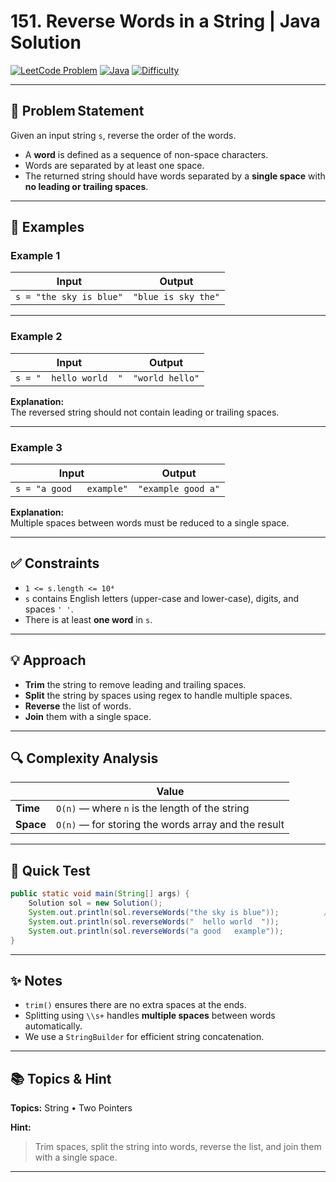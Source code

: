 # 151. Reverse Words in a String | Java Solution

[![LeetCode Problem](https://img.shields.io/badge/LeetCode-151.%20Reverse%20Words%20in%20a%20String-blue)](https://leetcode.com/problems/reverse-words-in-a-string/)
[![Java](https://img.shields.io/badge/Language-Java-orange)](https://www.java.com/)
[![Difficulty](https://img.shields.io/badge/Difficulty-Medium-yellow)]()

---

## 🧩 Problem Statement  

Given an input string `s`, reverse the order of the words.

- A **word** is defined as a sequence of non-space characters.
- Words are separated by at least one space.
- The returned string should have words separated by a **single space** with **no leading or trailing spaces**.

---

## 🧠 Examples  

### Example 1  

| Input | Output |
|-------|--------|
| `s = "the sky is blue"` | `"blue is sky the"` |

---

### Example 2  

| Input | Output |
|-------|--------|
| `s = "  hello world  "` | `"world hello"` |

**Explanation:**  
The reversed string should not contain leading or trailing spaces.

---

### Example 3  

| Input | Output |
|-------|--------|
| `s = "a good   example"` | `"example good a"` |

**Explanation:**  
Multiple spaces between words must be reduced to a single space.

---

## ✅ Constraints  

- `1 <= s.length <= 10⁴`
- `s` contains English letters (upper-case and lower-case), digits, and spaces `' '`.
- There is at least **one word** in `s`.

---

## 💡 Approach  

- **Trim** the string to remove leading and trailing spaces.
- **Split** the string by spaces using regex to handle multiple spaces.
- **Reverse** the list of words.
- **Join** them with a single space.

---

## 🔍 Complexity Analysis  

|                | Value |
|----------------|-------|
| **Time**       | `O(n)` — where `n` is the length of the string |
| **Space**      | `O(n)` — for storing the words array and the result |

---

## 🧪 Quick Test  

```java
public static void main(String[] args) {
    Solution sol = new Solution();
    System.out.println(sol.reverseWords("the sky is blue"));          // "blue is sky the"
    System.out.println(sol.reverseWords("  hello world  "));           // "world hello"
    System.out.println(sol.reverseWords("a good   example"));          // "example good a"
}
```

---

## ✨ Notes  

- `trim()` ensures there are no extra spaces at the ends.
- Splitting using `\\s+` handles **multiple spaces** between words automatically.
- We use a `StringBuilder` for efficient string concatenation.

---

## 📚 Topics & Hint  

**Topics:** String • Two Pointers  

**Hint:**  
> Trim spaces, split the string into words, reverse the list, and join them with a single space.

---